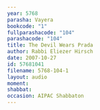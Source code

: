 ```yaml
---
year: 5768
parasha: Vayera
bookcode: "1"
fullparashacode: "104"
parashacode: "104"
title: The Devil Wears Prada
author: Rabbi Eliezer Hirsch
date: 2007-10-27
id: 57681041
filename: 5768-104-1
layout: audio
moment: 
shabbat: 
occasion: AIPAC Shabbaton
---
```

